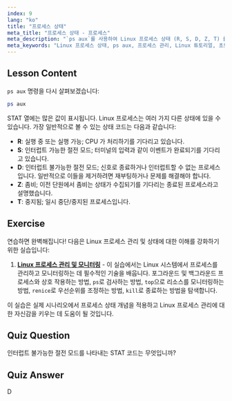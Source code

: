 ```yaml
---
index: 9
lang: "ko"
title: "프로세스 상태"
meta_title: "프로세스 상태 - 프로세스"
meta_description: "`ps aux`를 사용하여 Linux 프로세스 상태 (R, S, D, Z, T) 를 학습하세요. 일반적인 STAT 코드를 이해하고 프로세스를 효과적으로 관리하세요. Linux 여정을 시작하세요!"
meta_keywords: "Linux 프로세스 상태, ps aux, 프로세스 관리, Linux 튜토리얼, 초보자 Linux, STAT 코드, Linux 가이드"
---
```


## Lesson Content

`ps aux` 명령을 다시 살펴보겠습니다:

```bash
ps aux
```

STAT 열에는 많은 값이 표시됩니다. Linux 프로세스는 여러 가지 다른 상태에 있을 수 있습니다. 가장 일반적으로 볼 수 있는 상태 코드는 다음과 같습니다:

- **R**: 실행 중 또는 실행 가능; CPU 가 처리하기를 기다리고 있습니다.
- **S**: 인터럽트 가능한 절전 모드; 터미널의 입력과 같이 이벤트가 완료되기를 기다리고 있습니다.
- **D**: 인터럽트 불가능한 절전 모드; 신호로 종료하거나 인터럽트할 수 없는 프로세스입니다. 일반적으로 이들을 제거하려면 재부팅하거나 문제를 해결해야 합니다.
- **Z**: 좀비; 이전 단원에서 좀비는 상태가 수집되기를 기다리는 종료된 프로세스라고 설명했습니다.
- **T**: 중지됨; 일시 중단/중지된 프로세스입니다.

## Exercise

연습하면 완벽해집니다! 다음은 Linux 프로세스 관리 및 상태에 대한 이해를 강화하기 위한 실습입니다:

1. **[Linux 프로세스 관리 및 모니터링](https://labex.io/ko/labs/comptia-manage-and-monitor-linux-processes-590864)** - 이 실습에서는 Linux 시스템에서 프로세스를 관리하고 모니터링하는 데 필수적인 기술을 배웁니다. 포그라운드 및 백그라운드 프로세스와 상호 작용하는 방법, `ps`로 검사하는 방법, `top`으로 리소스를 모니터링하는 방법, `renice`로 우선순위를 조정하는 방법, `kill`로 종료하는 방법을 탐색합니다.

이 실습은 실제 시나리오에서 프로세스 상태 개념을 적용하고 Linux 프로세스 관리에 대한 자신감을 키우는 데 도움이 될 것입니다.

## Quiz Question

인터럽트 불가능한 절전 모드를 나타내는 STAT 코드는 무엇입니까?

## Quiz Answer

D
